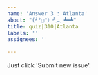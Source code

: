 ```yaml
---
name: 'Answer 3 : Atlanta'
about: "(╯°□°）╯︵ ┻━┻"
title: quiz|310|Atlanta
labels: ''
assignees: ''

---
```


Just click 'Submit new issue'.
